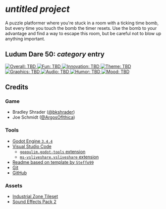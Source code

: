 # _untitled project_

A puzzle platformer where you're stuck in a room with a ticking time bomb, but every time you touch the bomb the timer resets.
Use the bomb to your advantage and find a way to escape this room, but be careful not to blow up anything important.

## Ludum Dare 50: _category_ entry

[![Overall: TBD](https://img.shields.io/badge/overall-TBD-lightgrey) 
![Fun: TBD](https://img.shields.io/badge/fun-TBD-lightgrey) 
![Innovation: TBD](https://img.shields.io/badge/innovation-TBD-lightgrey) 
![Theme: TBD](https://img.shields.io/badge/theme-TBD-lightgrey) 
![Graphics: TBD](https://img.shields.io/badge/graphics-TBD-lightgrey) 
![Audio: TBD](https://img.shields.io/badge/audio-TBD-lightgrey) 
![Humor: TBD](https://img.shields.io/badge/humor-TBD-lightgrey)
![Mood: TBD](https://img.shields.io/badge/mood-TBD-lightgrey)](YOUR-GAME-URL-HERE)

## Credits

### Game

- Bradley Shrader ([@bkshrader](https://github.com/bkshrader))
- Joe Schmidt ([@ArgosOfIthica](https://github.com/argosofithica))

### Tools

- [Godot Engine `3.4.4`](https://godotengine.org/)
- [Visual Studio Code](https://code.visualstudio.com/)
	- [`geequlim.godot-tools` extension](https://marketplace.visualstudio.com/items?itemName=geequlim.godot-tools)
	- [`ms-vsliveshare.vsliveshare` extension](https://marketplace.visualstudio.com/items?itemName=ms-vsliveshare.vsliveshare)
- [Readme based on template by `Steffo99`](https://github.com/Steffo99/template-godot-ld50)
- [Git](https://git-scm.com/)
- [GitHub](https://github.com/)

### Assets
- [Industrial Zone Tileset](https://free-game-assets.itch.io/free-industrial-zone-tileset-pixel-art)
- [Sound Effects Pack 2](https://phoenix1291.itch.io/sound-effects-pack-2)
